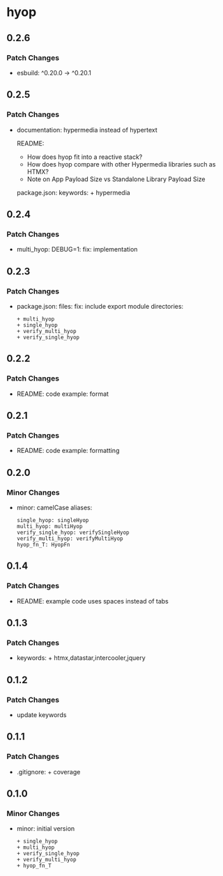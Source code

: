 # hyop

## 0.2.6

### Patch Changes

- esbuild: ^0.20.0 -> ^0.20.1

## 0.2.5

### Patch Changes

- documentation: hypermedia instead of hypertext

  README:

  - How does hyop fit into a reactive stack?
  - How does hyop compare with other Hypermedia libraries such as HTMX?
  - Note on App Payload Size vs Standalone Library Payload Size

  package.json: keywords: + hypermedia

## 0.2.4

### Patch Changes

- multi_hyop: DEBUG=1: fix: implementation

## 0.2.3

### Patch Changes

- package.json: files: fix: include export module directories:

      + multi_hyop
      + single_hyop
      + verify_multi_hyop
      + verify_single_hyop

## 0.2.2

### Patch Changes

- README: code example: format

## 0.2.1

### Patch Changes

- README: code example: formatting

## 0.2.0

### Minor Changes

- minor: camelCase aliases:

      single_hyop: singleHyop
      multi_hyop: multiHyop
      verify_single_hyop: verifySingleHyop
      verify_multi_hyop: verifyMultiHyop
      hyop_fn_T: HyopFn

## 0.1.4

### Patch Changes

- README: example code uses spaces instead of tabs

## 0.1.3

### Patch Changes

- keywords: + htmx,datastar,intercooler,jquery

## 0.1.2

### Patch Changes

- update keywords

## 0.1.1

### Patch Changes

- .gitignore: + coverage

## 0.1.0

### Minor Changes

- minor: initial version

      + single_hyop
      + multi_hyop
      + verify_single_hyop
      + verify_multi_hyop
      + hyop_fn_T

